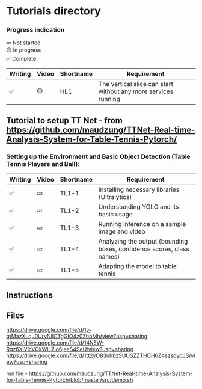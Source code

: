 # Tutorials directory
### Progress indication
💤 Not started  
🟡 In progress  
✅ Complete  

| Writing | Video | Shortname | Requirement |
|---|---|---|---|
| ✅ | 🟡 | HL1 | The vertical slice can start without any more services running |

## Tutorial to setup TT Net - from https://github.com/maudzung/TTNet-Real-time-Analysis-System-for-Table-Tennis-Pytorch/
### Setting up the Environment and Basic Object Detection (Table Tennis Players and Ball):
| Writing | Video | Shortname | Requirement |
|---|---|---|---|
| ✅ | 💤 | TL1-1 | Installing necessary libraries (Ultralytics) |
| ✅ | 💤 | TL1-2 | Understanding YOLO and its basic usage |
| ✅ | 💤 | TL1-3 | Running inference on a sample image and video |
| ✅ | 💤 | TL1-4 | Analyzing the output (bounding boxes, confidence scores, class names)  |
| ✅ | 💤 | TL1-5 | Adapting the model to table tennis |

## Instructions

## Files
https://drive.google.com/file/d/1y-qtMazXLqJ0UryNlICTgGIQ4z0ZhbMh/view?usp=sharing  
https://drive.google.com/file/d/14NEW-Rgz6XlVlcVOkWlL7Io6jeeS4SeU/view?usp=sharing  
https://drive.google.com/file/d/1tt2yO83nhbzSUUSZZTHCH6Z4szsdyoJS/view?usp=sharing  
  
run file - https://github.com/maudzung/TTNet-Real-time-Analysis-System-for-Table-Tennis-Pytorch/blob/master/src/demo.sh

